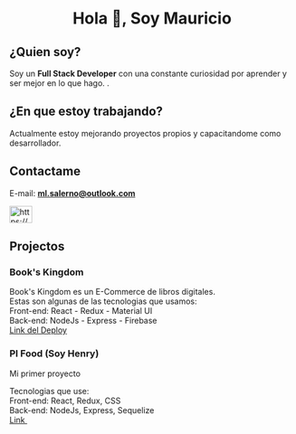 <h1 align="center">Hola 👋, Soy Mauricio</h1>


## ¿Quien soy?
Soy un **Full Stack Developer** con una constante curiosidad por aprender y ser mejor en lo que hago. .

## ¿En que estoy trabajando?
Actualmente estoy mejorando proyectos propios y capacitandome como desarrollador. 

## Contactame
   E-mail: **ml.salerno@outlook.com**
<p align="left">
<a href="https://linkedin.com/in/https://www.linkedin.com/in/mauricio-salerno/" target="blank"><img align="center" src="https://raw.githubusercontent.com/rahuldkjain/github-profile-readme-generator/master/src/images/icons/Social/linked-in-alt.svg" alt="https://www.linkedin.com/in/mauricio-salerno/" height="30" width="40" /></a>
</p>

## Projectos
### Book's Kingdom

  Book's Kingdom es un E-Commerce de libros digitales.  <br>
  Estas son algunas de las tecnologias que usamos: <br>
  Front-end: React - Redux - Material UI  <br>
  Back-end: NodeJs - Express - Firebase <br>
  <a href="https://www.book-kingom.com.ar/">Link del Deploy</a>
  <img  alt="" src="">
 
  
### PI Food (Soy Henry)

  Mi primer proyecto <br>

  Tecnologias que use: <br>
  Front-end: React, Redux, CSS  <br>
  Back-end: NodeJs, Express, Sequelize <br>
  <a href="https://github.com/MLSalerno/PI-Food-main/">Link </a>
  <img src="">
  

